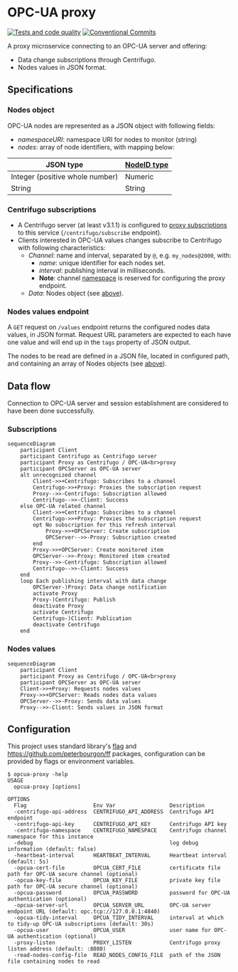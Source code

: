 <!-- markdownlint-configure-file { "MD033": { "allowed_elements": [ "br" ] } } -->
# OPC-UA proxy

[![Tests and code quality](https://github.com/cailloumajor/opcua-proxy/actions/workflows/tests.yml/badge.svg)](https://github.com/cailloumajor/opcua-proxy/actions/workflows/tests.yml)
[![Conventional Commits](https://img.shields.io/badge/Conventional%20Commits-1.0.0-yellow.svg)](https://conventionalcommits.org)

A proxy microservice connecting to an OPC-UA server and offering:

- Data change subscriptions through Centrifugo.
- Nodes values in JSON format.

## Specifications

### Nodes object

OPC-UA nodes are represented as a JSON object with following fields:

- *namespaceURI*: namespace URI for nodes to monitor (string)
- *nodes*: array of node identifiers, with mapping below:

| JSON type                       | [NodeID type][3] |
|---------------------------------|------------------|
| Integer (positive whole number) | Numeric          |
| String                          | String           |

### Centrifugo subscriptions

[1]: https://centrifugal.dev/docs/server/proxy#subscribe-proxy
[2]: https://centrifugal.dev/docs/server/channels#channel-namespaces
[3]: https://reference.opcfoundation.org/v105/Core/docs/Part3/8.2.3/

- A Centrifugo server (at least v3.1.1) is configured to [proxy subscriptions][1] to this service (`/centrifugo/subscribe` endpoint).
- Clients interested in OPC-UA values changes subscribe to Centrifugo with following characteristics:
  - *Channel*: name and interval, separated by `@`, e.g. `my_nodes@2000`, with:
    - *name*: unique identifier for each nodes set.
    - *interval*: publishing interval in milliseconds.
    - **Note**: channel [namespace][2] is reserved for configuring the proxy endpoint.
  - *Data*: Nodes object (see [above](#nodes-object)).

### Nodes values endpoint

A `GET` request on `/values` endpoint returns the configured nodes data values, in JSON format. Request URL parameters are expected to each have one value and will end up in the `tags` property of JSON output.

The nodes to be read are defined in a JSON file, located in configured path, and containing an array of Nodes objects (see [above](#nodes-object)).

## Data flow

Connection to OPC-UA server and session establishment are considered to have been done successfully.

### Subscriptions

```mermaid
sequenceDiagram
    participant Client
    participant Centrifugo as Centrifugo server
    participant Proxy as Centrifugo / OPC-UA<br>proxy
    participant OPCServer as OPC-UA server
    alt unrecognized channel
        Client->>+Centrifugo: Subscribes to a channel
        Centrifugo->>+Proxy: Proxies the subscription request
        Proxy-->>-Centrifugo: Subscription allowed
        Centrifugo-->>-Client: Success
    else OPC-UA related channel
        Client->>+Centrifugo: Subscribes to a channel
        Centrifugo->>+Proxy: Proxies the subscription request
        opt No subscription for this refresh interval
            Proxy->>+OPCServer: Create subscription
            OPCServer-->>-Proxy: Subscription created
        end
        Proxy->>+OPCServer: Create monitored item
        OPCServer-->>-Proxy: Monitored item created
        Proxy-->>-Centrifugo: Subscription allowed
        Centrifugo-->>-Client: Success
    end
    loop Each publishing interval with data change
        OPCServer-)Proxy: Data change notification
        activate Proxy
        Proxy-)Centrifugo: Publish
        deactivate Proxy
        activate Centrifugo
        Centrifugo-)Client: Publication
        deactivate Centrifugo
    end
```

### Nodes values

```mermaid
sequenceDiagram
    participant Client
    participant Proxy as Centrifugo / OPC-UA<br>proxy
    participant OPCServer as OPC-UA server
    Client->>+Proxy: Requests nodes values
    Proxy->>+OPCServer: Reads nodes data values
    OPCServer-->>-Proxy: Sends data values
    Proxy-->>-Client: Sends values in JSON format
```

## Configuration

This project uses standard library's [flag](https://pkg.go.dev/flag) and <https://github.com/peterbourgon/ff>
packages, configuration can be provided by flags or environment variables.

```ShellSession
$ opcua-proxy -help
USAGE
  opcua-proxy [options]

OPTIONS
  Flag                     Env Var                 Description
  -centrifugo-api-address  CENTRIFUGO_API_ADDRESS  Centrifugo API endpoint
  -centrifugo-api-key      CENTRIFUGO_API_KEY      Centrifugo API key
  -centrifugo-namespace    CENTRIFUGO_NAMESPACE    Centrifugo channel namespace for this instance
  -debug                                           log debug information (default: false)
  -heartbeat-interval      HEARTBEAT_INTERVAL      Heartbeat interval (default: 5s)
  -opcua-cert-file         OPCUA_CERT_FILE         certificate file path for OPC-UA secure channel (optional)
  -opcua-key-file          OPCUA_KEY_FILE          private key file path for OPC-UA secure channel (optional)
  -opcua-password          OPCUA_PASSWORD          password for OPC-UA authentication (optional)
  -opcua-server-url        OPCUA_SERVER_URL        OPC-UA server endpoint URL (default: opc.tcp://127.0.0.1:4840)
  -opcua-tidy-interval     OPCUA_TIDY_INTERVAL     interval at which to tidy-up OPC-UA subscriptions (default: 30s)
  -opcua-user              OPCUA_USER              user name for OPC-UA authentication (optional)
  -proxy-listen            PROXY_LISTEN            Centrifugo proxy listen address (default: :8080)
  -read-nodes-config-file  READ_NODES_CONFIG_FILE  path of the JSON file containing nodes to read
```
